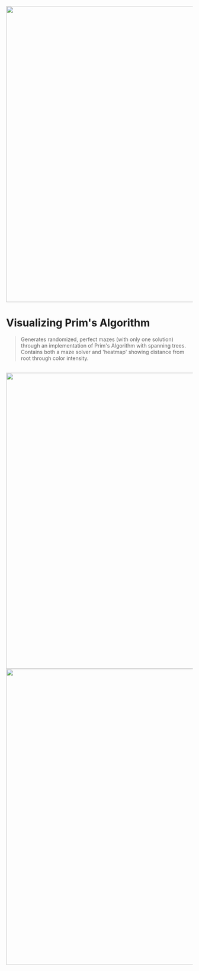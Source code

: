 <img src='http://galenscovell.github.io/css/pics/prims_anim.gif' width=800px />

Visualizing Prim's Algorithm
======
<blockquote>Generates randomized, perfect mazes (with only one solution) through an implementation of Prim's Algorithm with spanning trees. Contains both a maze solver and 'heatmap' showing distance from root through color intensity. </blockquote>
<br>
<img src='http://galenscovell.github.io/css/pics/prims_solved.png' width=800px />
<br>
<img src='http://galenscovell.github.io/css/pics/prims_heatmap.png' width=800px />
